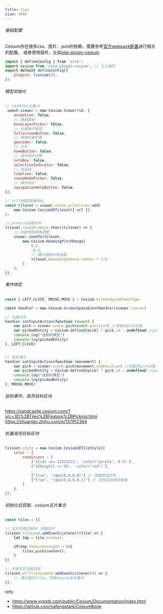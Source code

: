 ```yaml
---
title: tips
size: 3086
---
```

###### 基础配置
Cesium存在很多css、图片、json的依赖，需要参考[官方webpack配置](https://cesium.com/learn/cesiumjs-learn/cesiumjs-webpack/)进行相关的配置。
或者使用插件，比如[vite-plugin-cesium](https://github.com/nshen/vite-plugin-cesium)
```js
import { defineConfig } from 'vite';
import cesium from 'vite-plugin-cesium'; // 引入插件
export default defineConfig({
    plugins: [cesium()],
});
```
###### 模型初始化
```js
// id为html元素id
 const viewer = new Cesium.Viewer(id, {
	animation: false,
	// 基础图层
	baseLayerPicker: false,
	// 全屏操作按钮
	fullscreenButton: false,
	// 地理位置检索
	geocoder: false,
	// 主页
	homeButton: false,
	// 选中控件详情
	infoBox: false,
	selectionIndicator: false,
	// 时间线
	timeline: false,
	sceneModePicker: false,
	// 操作指引
	navigationHelpButton: false,
});

// url为模型链接地址
const tileset = viewer.scene.primitives.add(
	new Cesium.Cesium3DTileset({ url }),
);

// promise加载文件
tileset.readyPromise.then((tileset) => {
    // 加载完成视角调整
	viewer.zoomTo(tileset, 
		new Cesium.HeadingPitchRange(
			0.5, 
			-0.2, 
			// 展示缩放比例设置
			tileset.boundingSphere.radius * 2.0
		)
	);
});
```

###### 事件绑定
```js
const { LEFT_CLICK, MOUSE_MOVE } = Cesium.ScreenSpaceEventType

const handler = new Cesium.ScreenSpaceEventHandler(viewer.canvas)

// 左键点击
handler.setInputAction(function (event) {
    var pick = viewer.scene.pick(event.position) //获取的pick对象
    var pickedEntity = Cesium.defined(pick) ? pick.id : undefined //pick.id即为entity
    console.log("选取的模型")
    console.log(pickedEntity)
}, LEFT_CLICK)


// 鼠标滑过
handler.setInputAction(function (movement) {
    var pick = viewer.scene.pick(movement.endPosition) //获取的pick对象
    var pickedEntity = Cesium.defined(pick) ? pick.id : undefined //pick.id即为entity
    console.log("选取的模型")
    console.log(pickedEntity)
}, MOUSE_MOVE)
```

###### 鼠标事件，高亮目标区块
https://sandcastle.cesium.com/?src=3D%2BTiles%2BFeature%2BPicking.html
https://zhuanlan.zhihu.com/p/137912364

###### 批量高亮目标区块
```js
tileset.style = new Cesium.Cesium3DTileStyle({
    color : {
        conditions : [
            ['${id} === 12313213', 'color("purple", 0.5)'],
            ['${Height} >= 50', 'color("red")'],
            ...
	        ["true", "rgba(0,0,0,0)"] // 隐藏其他区块
	        ["true", "rgba(0,0,0,0.1)"] // 其他区块透视效果
        ]
    },
});
```
###### 初始化后获取，cesium瓦片集合
```js
const tiles = []

// 瓦片加载过程中，收集瓦片
tileset.tileLoad.addEventListener((tile) => {
    let tmp = tile.content;

    if(tmp.featuresLength > 0){
        tiles.push(content);
    }
})

// 所有瓦片加载完成
tileset.allTilesLoaded.addEventListener(() => {
    // 通过遍历tiles，获取cesium瓦片集合
});
```

refs:
- https://www.vvpstk.com/public/Cesium/Documentation/index.html
- https://github.com/yafengstark/CesiumBook
